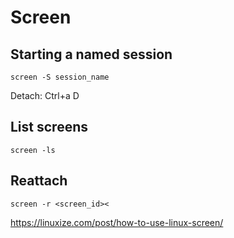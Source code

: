 # Screen

## Starting a named session

`screen -S session_name`

Detach: Ctrl+a D

## List screens

`screen -ls`

## Reattach

`screen -r <screen_id><`

https://linuxize.com/post/how-to-use-linux-screen/
